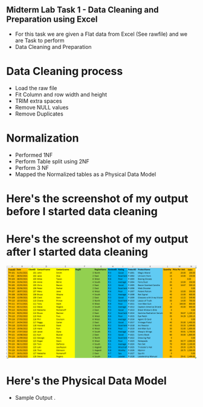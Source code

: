 ## Midterm Lab Task 1 - Data Cleaning and Preparation using Excel
* For this task we are given a Flat data from Excel (See rawfile) and we are Task to perform 
* Data Cleaning and Preparation 

# Data Cleaning process
* Load the raw file
* Fit Column and row width and height
* TRIM extra spaces
* Remove NULL values
* Remove Duplicates

# Normalization


* Performed 1NF
* Perform Table split using 2NF
* Perform 3 NF
* Mapped the Normalized tables as a Physical Data Model

# Here's the screenshot of my output before I started data cleaning

# Here's the screenshot of my output after I started data cleaning 
![Sample Output](image/cleaned.png)

# Here's the Physical Data Model
* Sample Output .

